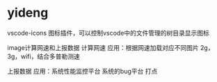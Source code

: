 # yideng
vscode-icons 
图标插件，可以控制vscode中的文件管理的树目录显示图标

image计算网速和上报数据
计算网速
应用：根据网速加载对应不同图片 2g，3g，wifi，结合多普勒测速

上报数据
应用：系统性能监控平台 
系统的bug平台
打点

